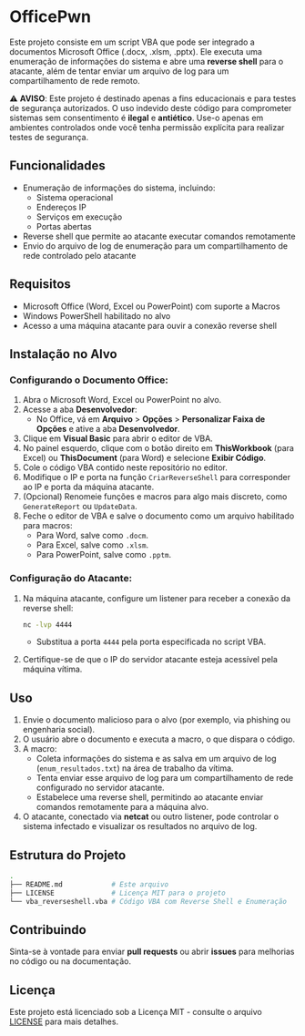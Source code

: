# OfficePwn

Este projeto consiste em um script VBA que pode ser integrado a documentos Microsoft Office (.docx, .xlsm, .pptx). Ele executa uma enumeração de informações do sistema e abre uma **reverse shell** para o atacante, além de tentar enviar um arquivo de log para um compartilhamento de rede remoto.

⚠️ **AVISO**: Este projeto é destinado apenas a fins educacionais e para testes de segurança autorizados. O uso indevido deste código para comprometer sistemas sem consentimento é **ilegal** e **antiético**. Use-o apenas em ambientes controlados onde você tenha permissão explícita para realizar testes de segurança.

## Funcionalidades

- Enumeração de informações do sistema, incluindo:
  - Sistema operacional
  - Endereços IP
  - Serviços em execução
  - Portas abertas
- Reverse shell que permite ao atacante executar comandos remotamente
- Envio do arquivo de log de enumeração para um compartilhamento de rede controlado pelo atacante

## Requisitos

- Microsoft Office (Word, Excel ou PowerPoint) com suporte a Macros
- Windows PowerShell habilitado no alvo
- Acesso a uma máquina atacante para ouvir a conexão reverse shell

## Instalação no Alvo

### Configurando o Documento Office:

1. Abra o Microsoft Word, Excel ou PowerPoint no alvo.
2. Acesse a aba **Desenvolvedor**:
   - No Office, vá em **Arquivo** > **Opções** > **Personalizar Faixa de Opções** e ative a aba **Desenvolvedor**.
3. Clique em **Visual Basic** para abrir o editor de VBA.
4. No painel esquerdo, clique com o botão direito em **ThisWorkbook** (para Excel) ou **ThisDocument** (para Word) e selecione **Exibir Código**.
5. Cole o código VBA contido neste repositório no editor.
6. Modifique o IP e porta na função `CriarReverseShell` para corresponder ao IP e porta da máquina atacante.
7. (Opcional) Renomeie funções e macros para algo mais discreto, como `GenerateReport` ou `UpdateData`.
8. Feche o editor de VBA e salve o documento como um arquivo habilitado para macros:
   - Para Word, salve como `.docm`.
   - Para Excel, salve como `.xlsm`.
   - Para PowerPoint, salve como `.pptm`.

### Configuração do Atacante:

1. Na máquina atacante, configure um listener para receber a conexão da reverse shell:
   ```bash
   nc -lvp 4444
   ```
   - Substitua a porta `4444` pela porta especificada no script VBA.
   
2. Certifique-se de que o IP do servidor atacante esteja acessível pela máquina vítima.

## Uso

1. Envie o documento malicioso para o alvo (por exemplo, via phishing ou engenharia social).
2. O usuário abre o documento e executa a macro, o que dispara o código.
3. A macro:
   - Coleta informações do sistema e as salva em um arquivo de log (`enum_resultados.txt`) na área de trabalho da vítima.
   - Tenta enviar esse arquivo de log para um compartilhamento de rede configurado no servidor atacante.
   - Estabelece uma reverse shell, permitindo ao atacante enviar comandos remotamente para a máquina alvo.
4. O atacante, conectado via **netcat** ou outro listener, pode controlar o sistema infectado e visualizar os resultados no arquivo de log.

## Estrutura do Projeto

```bash
.
├── README.md            # Este arquivo
├── LICENSE              # Licença MIT para o projeto
└── vba_reverseshell.vba # Código VBA com Reverse Shell e Enumeração
```

## Contribuindo

Sinta-se à vontade para enviar **pull requests** ou abrir **issues** para melhorias no código ou na documentação.

## Licença

Este projeto está licenciado sob a Licença MIT - consulte o arquivo [LICENSE](./LICENSE) para mais detalhes.

